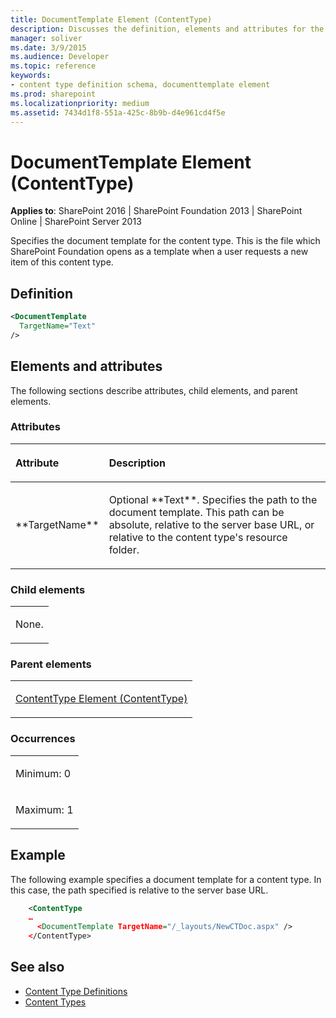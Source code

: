 ```yaml
---
title: DocumentTemplate Element (ContentType)
description: Discusses the definition, elements and attributes for the DocumentTemplate Element (ContentType).
manager: soliver
ms.date: 3/9/2015
ms.audience: Developer
ms.topic: reference
keywords:
- content type definition schema, documenttemplate element
ms.prod: sharepoint
ms.localizationpriority: medium
ms.assetid: 7434d1f8-551a-425c-8b9b-d4e961cd4f5e
---
```


# DocumentTemplate Element (ContentType)

**Applies to**: SharePoint 2016 | SharePoint Foundation 2013 | SharePoint Online | SharePoint Server 2013

Specifies the document template for the content type. This is the file which SharePoint Foundation opens as a template when a user requests a new item of this content type.

## Definition

```XML
<DocumentTemplate
  TargetName="Text"
/>
```

## Elements and attributes

The following sections describe attributes, child elements, and parent elements.

### Attributes

<table>
<colgroup>
<col width="20%" />
<col width="80%" />
</colgroup>
</colgroup>
<thead>
<tr class="header">
<th align="left"><p>Attribute</p></th>
<th align="left"><p>Description</p></th>
</tr>
</thead>
<tbody>
<tr class="odd">
<td align="left"><p>**TargetName**</p></td>
<td align="left"><p>Optional **Text**. Specifies the path to the document template. This path can be absolute, relative to the server base URL, or relative to the content type's resource folder.</p></td>
</tr>
</tbody>
</table>

### Child elements

<table>
<colgroup>
<col width="100%" />
</colgroup>
<tbody>
<tr class="odd">
<td align="left"><p>None.</p></td>
</tr>
</tbody>
</table>

### Parent elements

<table>
<colgroup>
<col width="100%" />
</colgroup>
<tbody>
<tr class="odd">
<td align="left"><p><a href="contenttype-element-contenttype.md">ContentType Element (ContentType)</a></p></td>
</tr>
</tbody>
</table>

### Occurrences

<table>
<colgroup>
<col width="100%" />
</colgroup>
<tbody>
<tr class="odd">
<td align="left"><p>Minimum: 0</p></td>
</tr>
<tr class="even">
<td align="left"><p>Maximum: 1</p></td>
</tr>
</tbody>
</table>

## Example

The following example specifies a document template for a content type. In this case, the path specified is relative to the server base URL.

```XML
    <ContentType 
    …
      <DocumentTemplate TargetName="/_layouts/NewCTDoc.aspx" />
    </ContentType>
```

## See also

- [Content Type Definitions](content-type-definitions.md)
- [Content Types](https://msdn.microsoft.com/library/f5e56c7c-f699-466c-a7ad-3d91a7d219a1(Office.15).aspx)







